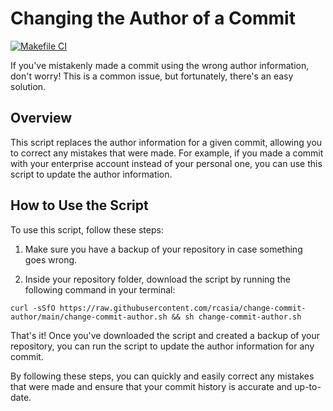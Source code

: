 # Changing the Author of a Commit

[![Makefile CI](https://github.com/rcasia/change-commit-author/actions/workflows/makefile.yml/badge.svg?branch=main)](https://github.com/rcasia/change-commit-author/actions/workflows/makefile.yml)

If you've mistakenly made a commit using the wrong author information, don't worry! This is a common issue, but fortunately, there's an easy solution.


## Overview

This script replaces the author information for a given commit, allowing you to correct any mistakes that were made. For example, if you made a commit with your enterprise account instead of your personal one, you can use this script to update the author information.


## How to Use the Script
To use this script, follow these steps:

1. Make sure you have a backup of your repository in case something goes wrong.

2. Inside your repository folder, download the script by running the following command in your terminal:

```
curl -sSfO https://raw.githubusercontent.com/rcasia/change-commit-author/main/change-commit-author.sh && sh change-commit-author.sh
```


That's it! Once you've downloaded the script and created a backup of your repository, you can run the script to update the author information for any commit.

By following these steps, you can quickly and easily correct any mistakes that were made and ensure that your commit history is accurate and up-to-date.
